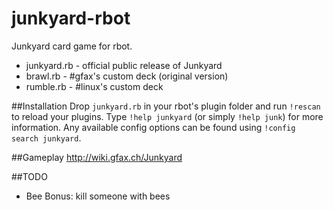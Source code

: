 junkyard-rbot
==========

Junkyard card game for rbot.

* junkyard.rb - official public release of Junkyard
* brawl.rb - #gfax's custom deck (original version)
* rumble.rb - #linux's custom deck

##Installation
Drop `junkyard.rb` in your rbot's plugin folder and run `!rescan` to reload your plugins. Type `!help junkyard` (or simply `!help junk`) for more information. Any available config options can be found using `!config search junkyard`.

##Gameplay
http://wiki.gfax.ch/Junkyard

##TODO

* Bee Bonus: kill someone with bees
